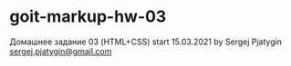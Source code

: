 ﻿# goit-markup-hw-03

Домашнее задание 03 (HTML+CSS)
start 15.03.2021
by Sergej Pjatygin
sergej.pjatygin@gmail.com
